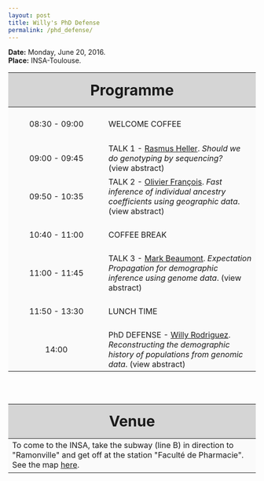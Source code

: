 ```yaml
---
layout: post
title: Willy's PhD Defense
permalink: /phd_defense/
---
```



<script type="text/javascript">
function hideStuff(id) {
    // hide the element
    document.getElementById(id).style.display = 'none';
    
}

function showStuff(id) {
    // show the lorem ipsum text
    document.getElementById(id).style.display = 'block';
    
}
 
</script>


<script type="text/javascript">
    // Initialize Variables
    var closePopup = document.getElementById("popupclose");
    var overlay = document.getElementById("overlay");
    var popup = document.getElementById("popup");
    var button = document.getElementById("button");
    // Close Popup Event
    closePopup.onclick = function() {
        overlay.style.display = 'none';
        popup.style.display = 'none';
    };
    // Show Overlay and Popup
    function showPopup(id1, id2){
	document.getElementById(id1).style.display = 'block';
	document.getElementById(id2).style.display = 'block';
    }
    function hidePopup(id1, id2){
	document.getElementById(id1).style.display = 'none';
	document.getElementById(id2).style.display = 'none';
    }
</script>

<style>

.tableheader{
  background: #D5D5D5;
  height: 70px;
  font-size: 30px;
}

.tablerow{
  background: #FAFAFA;
  height: 70px;
}

.timedetails{
  width: 180px;
  text-align: center;
}



#overlay {
    display: none;
    position: absolute;
    top: 0;
    bottom: 0;
    background: #999;
    width: 100%;
    height: 100%;
    opacity: 0.8;
    z-index: 100;
}
.popup {
    display: none;
    position: fixed;
    top: 50%;
    left: 50%;
    background: #D3EFED;
    margin-left: -400px; /*Half the value of width to center div*/
    margin-top: -250px; /*Half the value of height to center div*/
    z-index: 200;
}
.popupclose {
    float: right;
    padding: 10px;
    cursor: pointer;
}
.popupcontent {
    padding: 10px;
    width: 700px;
    height: 400px;
    overflow-y: auto;
}
.popupcontrols{
    height: 30px;
    background: #8BBCCF;
}
#button {
    cursor: pointer;
}

</style>

<b>Date:</b> Monday, June 20, 2016. <br/>
<b>Place:</b> INSA-Toulouse.

<table id="schedule" style="border-collapse: collapse;">
   <thead>
      <tr class="tableheader">
         <th colspan="2">Programme</th>
      </tr>
   </thead>
   <tbody>
      <tr class="tablerow">
         <td class="timedetails">08:30 - 09:00</td>
         <td>WELCOME COFFEE</td>
      </tr>
      <tr class="tablerow">
         <td class="timedetails">09:00 - 09:45</td>
         <td>TALK 1 - <u>Rasmus Heller</u>. <i>Should we do genotyping by sequencing?</i>  <br> <span onclick="showPopup('popupRasmus', 'popupcloseRasmus'); return false;" style="cursor: pointer;">(view abstract)</span>
         <div id="popupRasmus" class="popup">
    <div class="popupcontrols">
        <span id="popupcloseRasmus" onclick="hidePopup('popupRasmus', 'popupcloseRasmus'); return false;" class="popupclose">x</span>
    </div>
    <div class="popupcontent">
        Genotyping by sequencing is becoming increasingly popular as a means of generating population and genomic scale data for non-model organisms. We used a small RADseq data set to examine potential problems or biases in common bioinformatics pipelines, using the site frequency spectrum as an informative summary of the data. We found that a standard RADseq genotyping tool overcalls singletons severely. This can be improved by eschewing genotype calls and using the genotype likelihood directly to infer the SFS. However, even after this the SFS from RADseq data is not identical to one obtained using whole-genome shotgun sequencing on the same individuals. Part of the explanation appears to be that the RADseq protocol produces a non-random subset of the genome which may have a different SFS form the genome-wide one. I discuss some implications of this and ongoing work on the topic.
    </div>
    </div>
         </td>
      </tr>
    <tr class="tablerow">
       <td class="timedetails">09:50 - 10:35</td>
       <td>TALK 2 - <u>Olivier François</u>. <i>Fast inference of individual ancestry coefficients using geographic data</i>. <span onclick="showPopup('popupOFrancois', 'popupcloseOFrancois'); return false;" style="cursor: pointer;">(view abstract)</span>
         <div id="popupOFrancois" class="popup">
    <div class="popupcontrols">
        <span id="popupcloseOFrancois" onclick="hidePopup('popupOFrancois', 'popupcloseOFrancois'); return false;" class="popupclose">x</span>
    </div>
    <div class="popupcontent">
        Geography and landscape are important determinants of genetic variation in natural populations, and several ancestry estimation methods have been proposed to investigate population structure using genetic and geographic data simultaneously. Those approaches are often based on computer-intensive stochastic simulations and do not scale with the dimensions of the data sets generated by high-throughput sequencing technologies. There is a growing demand for faster algorithms able to analyse genomewide patterns of population genetic variation in their geographic context. Here, we present TESS3, a major update of the spatial ancestry estimation program TESS. By combining matrix factorization and spatial statistical methods, TESS3 provides estimates of ancestry coefficients with accuracy comparable to TESS and with run-times much faster than the Bayesian version. In addition, the TESS3 program can be used to perform genome scans for selection, and separate adaptive from nonadaptive genetic variation using ancestral allele frequency differentiation tests. The main features of TESS3 are illustrated using simulated data and analysing genomic data from European lines of the plant species Arabidopsis thaliana.
    </div>
    </div>
      </td>
    </tr>
      <tr class="tablerow">
         <td class="timedetails">10:40 - 11:00</td>
         <td> COFFEE BREAK
         </td>
      </tr>
      <tr class="tablerow">
         <td class="timedetails">11:00 - 11:45</td>
         <td>TALK 3 - <u>Mark Beaumont</u>. <i>Expectation Propagation for demographic inference using genome data</i>. <span onclick="showPopup1('popupBeaumont', 'popupcloseBeaumont'); return false;" style="cursor: pointer;">(view abstract)</span>
         <div id="popupBeaumont" class="popup">
    <div class="popupcontrols">
        <span id="popupcloseBeaumont" onclick="hidePopup('popupBeaumont', 'popupcloseBeaumont'); return false;" class="popupclose">x</span>
    </div>
    <div class="popupcontent">
        
    </div>
    </div>
</td>
      </tr>    
      <tr class="tablerow">
         <td class="timedetails">11:50 - 13:30</td>
         <td> LUNCH TIME
         </td>
      </tr>
      <tr class="tablerow">
         <td class="timedetails">14:00 </td>
         <td>PhD DEFENSE - <u>Willy Rodriguez</u>. <i>Reconstructing the demographic history of populations from genomic data</i>. <span onclick="showPopup('popupWilly', 'popupcloseWilly'); return false;" style="cursor: pointer;">(view abstract)</span>
         <div id="popupWilly" class="popup">
    <div class="popupcontrols">
        <span id="popupcloseWilly" onclick="hidePopup('popupWilly', 'popupcloseWilly'); return false;" class="popupclose">x</span>
    </div>
    <div class="popupcontent">
    <p>
        The rapid development of DNA sequencing technologies is expanding the horizons of population genetic studies. It is expected that genomic data will increase our ability to reconstruct the history of populations. While this increase in genetic information will likely help biologists and anthropologists to reconstruct the demographic history of populations, it also poses big challenges. In some cases, simplicity of the model may lead to erroneous conclusions about the population under study. Recent works have shown that DNA patterns expected in individuals coming from structured populations correspond with those of unstructured populations with changes in size through time. As a consequence it is often difficult to determine whether demographic events such as expansions or contractions (bottlenecks) inferred from genetic data are real or due to the fact that populations are structured in nature. Moreover, almost no inferential method allowing to reconstruct past demographic size changes takes into account structure effects. </p>
        
	<p>In this thesis, some recent results in population genetics are presented: (i) a model choice procedure is proposed to distinguish one simple scenario of population size change from one of structured population, based on the coalescence times of two genes, showing that for these simple cases, it is possible to distinguish both models using genetic information form one single individual; (ii) by using the notion of instantaneous coalescent rate, it is demonstrated that for any scenario of structured population or any other one, regardless how complex it could be, there always exists a panmitic scenario with a precise function of population size changes having exactly the same distribution for the coalescence times of two genes. This not only explains why spurious signals of bottlenecks can be found in structured populations but also predicts the demographic history that actual inference methods are likely to reconstruct when applied to non panmitic populations. Finally, (iii) a method based on a Markov process is developed for inferring past demographic events taking the structure into account. This is method uses the distribution of coalescence times of two genes to detect past demographic changes in structured populations from the DNA of one single individual. Some applications of the model to genomic data are discussed.</p>
    </div>
    </div>
     </td>
      </tr>
      <tr class="tablerow">
         <td class="timedetails"></td>
         <td>BUFFET AND DRINKS (POT DE THESE)
         </td>
      </tr>
   </tbody>
</table>

<br>
<br>

<table style="border-collapse: collapse;">
   <thead>
      <tr class="tableheader">
         <th colspan="2"> Venue</th>
      </tr>
   </thead>
   <tbody>
   <tr class="tablerow">
         <td colspan="2"> To come to the INSA, take the subway (line B) in direction to "Ramonville" and get off at the station "Faculté de Pharmacie". See the map <a href="https://drive.google.com/open?id=1DH6ifyOpMuI8xShMtyhKg2Zh210&usp=sharing">here</a>.
         </td>
      </tr>
   </tbody>
</table>


